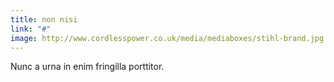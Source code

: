 ```yaml
---
title: non nisi
link: "#"
image: http://www.cordlesspower.co.uk/media/mediaboxes/stihl-brand.jpg
---
```

Nunc a urna in enim fringilla porttitor.